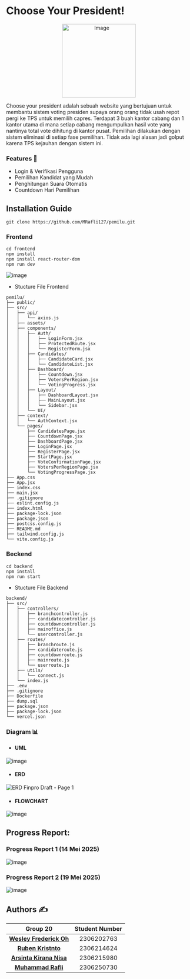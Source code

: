# Choose Your President!

<p align="center">
  <img src="https://hackmd.io/_uploads/ryOHquF-gg.png" alt="Image" width="200">
</p>



Choose your president adalah sebuah website yang bertujuan untuk membantu sistem voting presiden supaya orang orang tidak usah repot pergi ke TPS untuk memilih capres. Terdapat 3 buah kantor cabang dan 1 kantor utama di mana setiap cabang mengumpulkan hasil vote yang nantinya total vote dihitung di kantor pusat. Pemilihan dilakukan dengan sistem eliminasi di setiap fase pemilihan. Tidak ada lagi alasan jadi golput karena TPS kejauhan dengan sistem ini.


### Features :star2: 
- Login & Verifikasi Pengguna
- Pemilihan Kandidat yang Mudah
- Penghitungan Suara Otomatis
- Countdown Hari Pemilihan

## Installation Guide

```
git clone https://github.com/MRafli127/pemilu.git
```

### Frontend
```
cd frontend
npm install
npm install react-router-dom
npm run dev
```
![image](https://hackmd.io/_uploads/ByY7AOYZgl.png)


- Stucture File Frontend
```
pemilu/
├── public/
├── src/
│   ├── api/
│   │   └── axios.js
│   ├── assets/
│   ├── components/
│   │   ├── Auth/
│   │   │   ├── LoginForm.jsx
│   │   │   ├── ProtectedRoute.jsx
│   │   │   └── RegisterForm.jsx
│   │   ├── Candidates/
│   │   │   ├── CandidateCard.jsx
│   │   │   └── CandidateList.jsx
│   │   ├── Dashboard/
│   │   │   ├── Countdown.jsx
│   │   │   ├── VotersPerRegion.jsx
│   │   │   └── VotingProgress.jsx
│   │   ├── Layout/
│   │   │   ├── DashboardLayout.jsx
│   │   │   ├── MainLayout.jsx
│   │   │   └── Sidebar.jsx
│   │   └── UI/
│   ├── context/
│   │   └── AuthContext.jsx
│   └── pages/
│       ├── CandidatesPage.jsx
│       ├── CountdownPage.jsx
│       ├── DashboardPage.jsx
│       ├── LoginPage.jsx
│       ├── RegisterPage.jsx
│       ├── StartPage.jsx
│       ├── VoteConfirmationPage.jsx
│       ├── VotersPerRegionPage.jsx
│       └── VotingProgressPage.jsx
├── App.css
├── App.jsx
├── index.css
├── main.jsx
├── .gitignore
├── eslint.config.js
├── index.html
├── package-lock.json
├── package.json
├── postcss.config.js
├── README.md
├── tailwind.config.js
└── vite.config.js
```

### Beckend

```
cd backend
npm install
npm run start
```
- Stucture File Backend
```
backend/
├── src/
│   ├── controllers/
│   │   ├── branchcontroller.js
│   │   ├── candidatecontroller.js
│   │   ├── countdowncontroller.js
│   │   ├── mainoffice.js
│   │   └── usercontroller.js
│   ├── routes/
│   │   ├── branchroute.js
│   │   ├── candidateroute.js
│   │   ├── countdownroute.js
│   │   ├── mainroute.js
│   │   └── userroute.js
│   ├── utils/
│   │   └── connect.js
│   └── index.js
├── .env
├── .gitignore
├── Dockerfile
├── dump.sql
├── package.json
├── package-lock.json
└── vercel.json
```


### Diagram 📊
- #### UML
![image](https://hackmd.io/_uploads/HyFBPOtbee.png)

- #### ERD
![ERD Finpro Draft - Page 1](https://hackmd.io/_uploads/S1l3DZq-ex.png)


- #### FLOWCHART
![image](https://hackmd.io/_uploads/rJl8-Z9Wex.png)


## Progress Report:
### Progress Report 1 (14 Mei 2025)
![image](https://hackmd.io/_uploads/SkaItDYZxx.png)

### Progress Report 2 (19 Mei 2025)
![image](https://hackmd.io/_uploads/Hy5VtPt-ll.png)

## **Authors ✍️** 
| Group 20 | Student Number |
| :----------------: | :------------: |
| [**Wesley Frederick Oh**](https://github.com/sleepingpolice-afk)| 2306202763 |
| [**Ruben Kristnto**](https://github.com/RubenKristanto)| 2306214624 |
| [**Arsinta Kirana Nisa**](https://github.com/reimoyisuki)| 2306215980 |
| [**Muhammad Rafli**](https://github.com/MRafli127)| 2306250730 |
